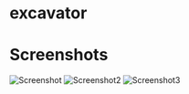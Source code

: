 # excavator

# Screenshots
![Screenshot](https://imgur.com/MuDgZuw.png)
![Screenshot2](https://imgur.com/gPwH6WI.png)
![Screenshot3](https://imgur.com/tkMNtDV.png)
